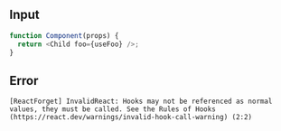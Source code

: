 
## Input

```javascript
function Component(props) {
  return <Child foo={useFoo} />;
}

```


## Error

```
[ReactForget] InvalidReact: Hooks may not be referenced as normal values, they must be called. See the Rules of Hooks (https://react.dev/warnings/invalid-hook-call-warning) (2:2)
```
          
      